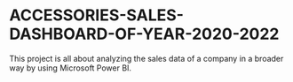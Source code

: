 # ACCESSORIES-SALES-DASHBOARD-OF-YEAR-2020-2022
This project is all about analyzing the sales data of a company in a broader way by using Microsoft Power BI.
